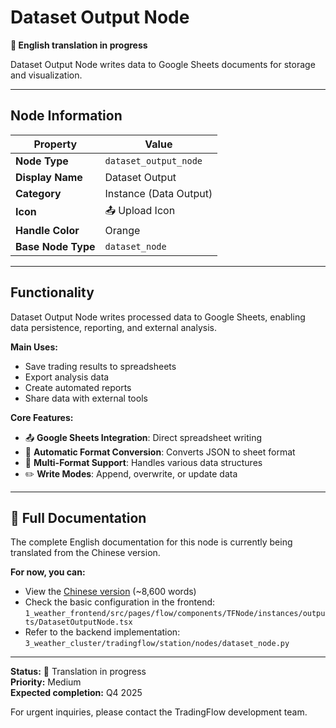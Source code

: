 # Dataset Output Node

**🔄 English translation in progress**

Dataset Output Node writes data to Google Sheets documents for storage and visualization.

---

## Node Information

| Property | Value |
|----------|-------|
| **Node Type** | `dataset_output_node` |
| **Display Name** | Dataset Output |
| **Category** | Instance (Data Output) |
| **Icon** | 📤 Upload Icon |
| **Handle Color** | Orange |
| **Base Node Type** | `dataset_node` |

---

## Functionality

Dataset Output Node writes processed data to Google Sheets, enabling data persistence, reporting, and external analysis.

**Main Uses:**
- Save trading results to spreadsheets
- Export analysis data
- Create automated reports
- Share data with external tools

**Core Features:**
- 📤 **Google Sheets Integration**: Direct spreadsheet writing
- 🔄 **Automatic Format Conversion**: Converts JSON to sheet format
- 📝 **Multi-Format Support**: Handles various data structures
- ✏️ **Write Modes**: Append, overwrite, or update data

---

## 📖 Full Documentation

The complete English documentation for this node is currently being translated from the Chinese version.

**For now, you can:**
- View the [Chinese version](../../zh/node-details/dataset-output-node.md) (~8,600 words)
- Check the basic configuration in the frontend: `1_weather_frontend/src/pages/flow/components/TFNode/instances/outputs/DatasetOutputNode.tsx`
- Refer to the backend implementation: `3_weather_cluster/tradingflow/station/nodes/dataset_node.py`

---

**Status:** 🔄 Translation in progress  
**Priority:** Medium  
**Expected completion:** Q4 2025

For urgent inquiries, please contact the TradingFlow development team.
